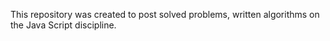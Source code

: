 This repository was created to post solved problems, written algorithms on the Java Script discipline.
